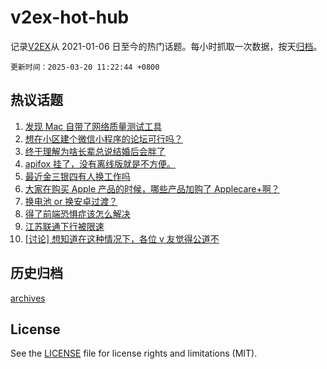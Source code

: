 # v2ex-hot-hub

 记录[V2EX](https://www.v2ex.com/)从 2021-01-06 日至今的热门话题。每小时抓取一次数据，按天[归档](archives)。

`更新时间：2025-03-20 11:22:44 +0800`

## 热议话题

1. [发现 Mac 自带了网络质量测试工具](https://www.v2ex.com/t/1119561)
1. [想在小区建个微信小程序的论坛可行吗？](https://www.v2ex.com/t/1119761)
1. [终于理解为啥长辈总说结婚后会胖了](https://www.v2ex.com/t/1119560)
1. [apifox 挂了，没有离线版就是不方便。](https://www.v2ex.com/t/1119645)
1. [最近金三银四有人换工作吗](https://www.v2ex.com/t/1119757)
1. [大家在购买 Apple 产品的时候，哪些产品加购了 Applecare+啊？](https://www.v2ex.com/t/1119700)
1. [换电池 or 换安卓过渡？](https://www.v2ex.com/t/1119557)
1. [得了前端恐惧症该怎么解决](https://www.v2ex.com/t/1119625)
1. [江苏联通下行被限速](https://www.v2ex.com/t/1119571)
1. [[讨论] 想知道在这种情况下，各位 v 友觉得公道不](https://www.v2ex.com/t/1119711)

## 历史归档

[archives](archives)

## License

See the [LICENSE](LICENSE) file for license rights and limitations (MIT).
